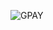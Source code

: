 ![GPAY](https://user-images.githubusercontent.com/49479943/213669149-5036180a-432f-4daa-92d2-d9c440ff68df.jpeg)

